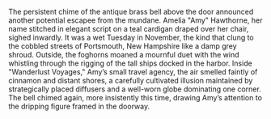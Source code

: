 The persistent chime of the antique brass bell above the door announced another potential escapee from the mundane.  Amelia "Amy" Hawthorne, her name stitched in elegant script on a teal cardigan draped over her chair, sighed inwardly.  It was a wet Tuesday in November, the kind that clung to the cobbled streets of Portsmouth, New Hampshire like a damp grey shroud. Outside, the foghorns moaned a mournful duet with the wind whistling through the rigging of the tall ships docked in the harbor. Inside "Wanderlust Voyages," Amy’s small travel agency, the air smelled faintly of cinnamon and distant shores, a carefully cultivated illusion maintained by strategically placed diffusers and a well-worn globe dominating one corner.  The bell chimed again, more insistently this time, drawing Amy’s attention to the dripping figure framed in the doorway.
